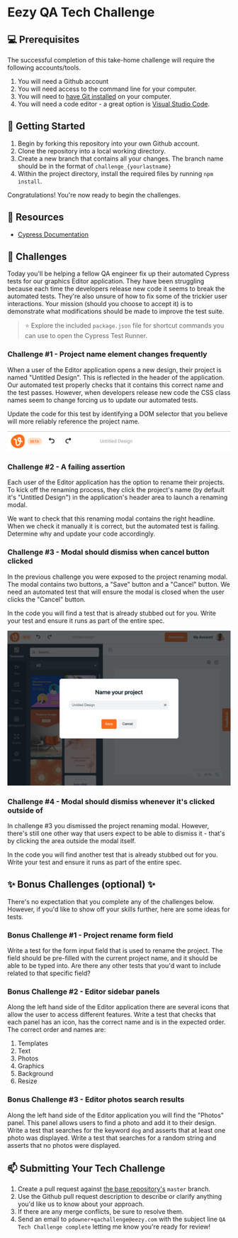 # Eezy QA Tech Challenge

## :computer: Prerequisites

The successful completion of this take-home challenge will require the following accounts/tools.

1. You will need a Github account
1. You will need access to the command line for your computer.
1. You will need to [have Git installed](https://git-scm.com/book/en/v2/Getting-Started-Installing-Git) on your computer.
1. You will need a code editor - a great option is [Visual Studio Code](https://code.visualstudio.com/).

## :construction: Getting Started

1. Begin by forking this repository into your own Github account.
1. Clone the repository into a local working directory.
1. Create a new branch that contains all your changes. The branch name should be in the format of `challenge_{yourlastname}`
1. Within the project directory, install the required files by running `npm install`.

Congratulations! You're now ready to begin the challenges.

## :notebook_with_decorative_cover: Resources

- [Cypress Documentation](https://docs.cypress.io/)

## :muscle: Challenges

Today you'll be helping a fellow QA engineer fix up their automated Cypress tests for our graphics Editor application. They have been struggling because each time the developers release new code it seems to break the automated tests. They're also unsure of how to fix some of the trickier user interactions. Your mission (should you choose to accept it) is to demonstrate what modifications should be made to improve the test suite.

> :star: Explore the included `package.json` file for shortcut commands you can use to open the Cypress Test Runner.

### Challenge #1 - Project name element changes frequently

When a user of the Editor application opens a new design, their project is named "Untitled Design". This is reflected in the header of the application. Our automated test properly checks that it contains this correct name and the test passes. However, when developers release new code the CSS class names seem to change forcing us to update our automated tests.

Update the code for this test by identifying a DOM selector that you believe will more reliably reference the project name.

![Screenshot of the Project Rename Header](/docs/screenshots/project-rename-header.png?raw=true "Project Rename Header")

### Challenge #2 - A failing assertion

Each user of the Editor application has the option to rename their projects. To kick off the renaming process, they click the project's name (by default it's "Untitled Design") in the application's header area to launch a renaming modal.

We want to check that this renaming modal contains the right headline. When we check it manually it is correct, but the automated test is failing. Determine why and update your code accordingly.

### Challenge #3 - Modal should dismiss when cancel button clicked

In the previous challenge you were exposed to the project renaming modal. The modal contains two buttons, a "Save" button and a "Cancel" button. We need an automated test that will ensure the modal is closed when the user clicks the "Cancel" button.

In the code you will find a test that is already stubbed out for you. Write your test and ensure it runs as part of the entire spec.

![Screenshot of the Project Rename Modal](/docs/screenshots/project-rename-modal.png?raw=true "Project Rename Modal")

### Challenge #4 - Modal should dismiss whenever it's clicked outside of

In challenge #3 you dismissed the project renaming modal. However, there's still one other way that users expect to be able to dismiss it - that's by clicking the area outside the modal itself.

In the code you will find another test that is already stubbed out for you. Write your test and ensure it runs as part of the entire spec.

## :sparkles: Bonus Challenges (optional) :sparkles:

There's no expectation that you complete any of the challenges below. However, if you'd like to show off your skills further, here are some ideas for tests.

### Bonus Challenge #1 - Project rename form field

Write a test for the form input field that is used to rename the project. The field should be pre-filled with the current project name, and it should be able to be typed into. Are there any other tests that you'd want to include related to that specific field?

### Bonus Challenge #2 - Editor sidebar panels

Along the left hand side of the Editor application there are several icons that allow the user to access different features. Write a test that checks that each panel has an icon, has the correct name and is in the expected order. The correct order and names are:

1. Templates
1. Text
1. Photos
1. Graphics
1. Background
1. Resize

### Bonus Challenge #3 - Editor photos search results

Along the left hand side of the Editor application you will find the "Photos" panel. This panel allows users to find a photo and add it to their design. Write a test that searches for the keyword `dog` and asserts that at least one photo was displayed. Write a test that searches for a random string and asserts that no photos were displayed.

## :mailbox: Submitting Your Tech Challenge

1. Create a pull request against [the base repository's](https://github.com/eezyinc/qa-tech-challenge) `master` branch.
1. Use the Github pull request description to describe or clarify anything you'd like us to know about your approach.
1. If there are any merge conflicts, be sure to resolve them.
1. Send an email to `pdowner+qachallenge@eezy.com` with the subject line `QA Tech Challenge complete` letting me know you're ready for review!
